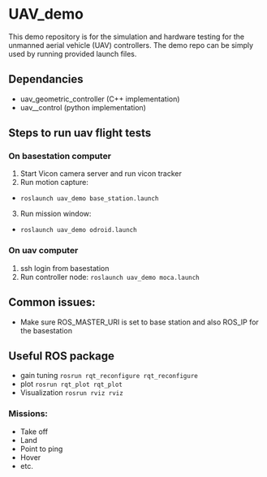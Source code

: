 # UAV_demo

This demo repository is for the simulation and hardware testing for the unmanned aerial vehicle (UAV) controllers. The demo repo can be simply used by running provided launch files.

## Dependancies

- uav_geometric_controller (C++ implementation)
- uav__control (python implementation)


## Steps to run uav flight tests

### On basestation computer

1. Start Vicon camera server and run vicon tracker
2. Run motion capture:
- ```roslaunch uav_demo base_station.launch```
3. Run mission window:
- ```roslaunch uav_demo odroid.launch```

### On uav computer

1. ssh login from basestation
2. Run controller node: ```roslaunch uav_demo moca.launch```

## Common issues: 
- Make sure ROS_MASTER_URI is set to base station and also ROS_IP for the basestation

## Useful ROS package

- gain tuning ```rosrun rqt_reconfigure rqt_reconfigure```
- plot ```rosrun rqt_plot rqt_plot```
- Visualization ```rosrun rviz rviz```

### Missions:

- Take off
- Land
- Point to ping
- Hover
- etc.
